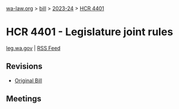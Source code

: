 [wa-law.org](/) > [bill](/bill/) > [2023-24](/bill/2023-24/) > [HCR 4401](/bill/2023-24/hcr/4401/)

# HCR 4401 - Legislature joint rules
[leg.wa.gov](https://app.leg.wa.gov/billsummary?BillNumber=4401&Year=2023&Initiative=false) | [RSS Feed](./rss.xml)

## Revisions
* [Original Bill](1/)

## Meetings